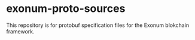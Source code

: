 # exonum-proto-sources
This repository is for protobuf specification files for the Exonum blokchain framework. 
